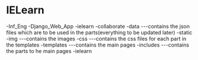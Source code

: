 # IELearn

-Inf_Eng
	-Django_Web_App
		-ielearn
			-collaborate
				-data ---contains the json files which are to be used in the parts(everything to be updated later)
				-static
					-img ---contains the images
					-css ---contains the css files for each part in the templates
				-templates ---contains the main pages
					-includes ---contains the parts to he main pages
			-ielearn
